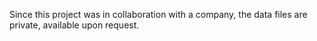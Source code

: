 Since this project was in collaboration with a company, the data files are private, available upon request.
